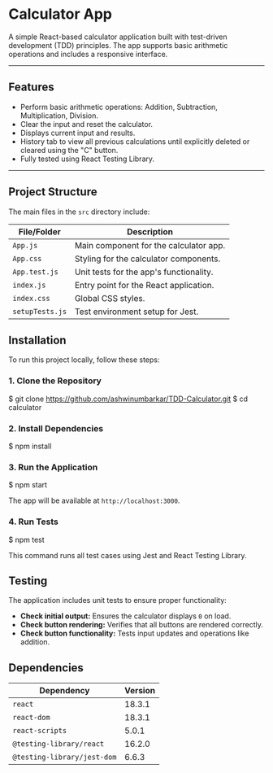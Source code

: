 # Calculator App

A simple React-based calculator application built with test-driven development (TDD) principles. The app supports basic arithmetic operations and includes a responsive interface.

---

## **Features**
- Perform basic arithmetic operations: Addition, Subtraction, Multiplication, Division.
- Clear the input and reset the calculator.
- Displays current input and results.
- History tab to view all previous calculations until explicitly deleted or cleared using the "C" button.
- Fully tested using React Testing Library.

---

## **Project Structure**

The main files in the `src` directory include:

| File/Folder       | Description                                |
|-------------------|--------------------------------------------|
| `App.js`          | Main component for the calculator app.     |
| `App.css`         | Styling for the calculator components.     |
| `App.test.js`     | Unit tests for the app's functionality.    |
| `index.js`        | Entry point for the React application.     |
| `index.css`       | Global CSS styles.                        |
| `setupTests.js`   | Test environment setup for Jest.           |



## **Installation**

To run this project locally, follow these steps:

### 1. Clone the Repository

$ git clone https://github.com/ashwinumbarkar/TDD-Calculator.git
$ cd calculator


### 2. Install Dependencies

$ npm install


### 3. Run the Application

$ npm start

The app will be available at `http://localhost:3000`.

### 4. Run Tests

$ npm test

This command runs all test cases using Jest and React Testing Library.


## **Testing**
The application includes unit tests to ensure proper functionality:

- **Check initial output:** Ensures the calculator displays `0` on load.
- **Check button rendering:** Verifies that all buttons are rendered correctly.
- **Check button functionality:** Tests input updates and operations like addition.



## **Dependencies**

| Dependency                | Version |
|---------------------------|---------|
| `react`                   | 18.3.1  |
| `react-dom`               | 18.3.1  |
| `react-scripts`           | 5.0.1   |
| `@testing-library/react`  | 16.2.0  |
| `@testing-library/jest-dom` | 6.6.3 |

